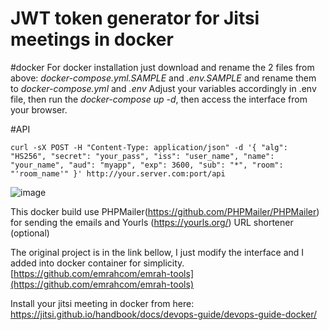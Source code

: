 # JWT token generator for Jitsi meetings in docker

#docker
For docker installation just download and rename the 2 files from above: *docker-compose.yml.SAMPLE* and *.env.SAMPLE* and rename them to *docker-compose.yml* and *.env* Adjust your variables accordingly in .env file, then run the *docker-compose up -d*, then access the interface from your browser.

#API
```
curl -sX POST -H "Content-Type: application/json" -d '{ "alg": "HS256", "secret": "your_pass", "iss": "user_name", "name": "your_name", "aud": "myapp", "exp": 3600, "sub": "*", "room": "'room_name'" }' http://your.server.com:port/api
```

![image](https://user-images.githubusercontent.com/11590919/177880437-907d7254-bddf-4fd8-b2be-f31f50963daf.png)

This docker build use PHPMailer(https://github.com/PHPMailer/PHPMailer) for sending the emails and Yourls (https://yourls.org/) URL shortener (optional)

The original project is in the link bellow, I just modify the interface and I added into docker container for simplicity.
[https://github.com/emrahcom/emrah-tools](https://github.com/emrahcom/emrah-tools)


Install your jitsi meeting in docker from here: https://jitsi.github.io/handbook/docs/devops-guide/devops-guide-docker/
